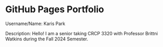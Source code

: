 # GitHub Pages Portfolio

Username/Name: Karis Park

Description: Hello! I am a senior taking CRCP 3320 with Professor Brittni Watkins during the Fall 2024 Semester.

